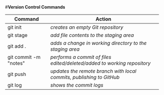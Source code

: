 #**Version Control Commands**

|       Command          |                             Action				           |
|------------------------|-------------------------------------------------------------------------|
|  git init              | _creates an empty Git repository_					   |
|  git stage <arg> 	 | _add file contents to the staging area_				   |
|  git add .             | _adds a change in working directory to the staging area_                |
|  git commit -m "notes" | _performs a commit of files edited/deleted/added to working repository_ |
|  git push   	 	 | _updates the remote branch with local commits, publishing to GitHub_    |
|  git log		 | _shows the commit logs_     	  		 	       		   |
